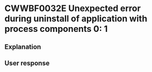 # CWWBF0032E Unexpected error during uninstall of application with process components 0: 1

## Explanation

## User response